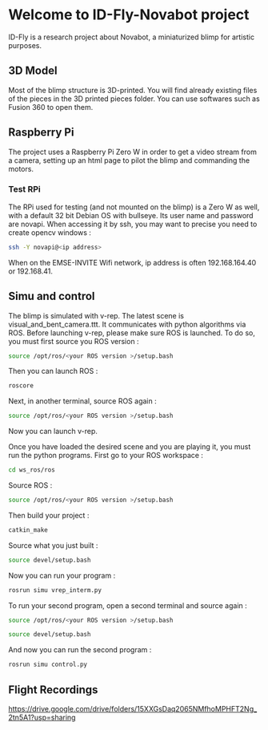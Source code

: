 # Welcome to ID-Fly-Novabot project
ID-Fly is a research project about Novabot, a miniaturized blimp for artistic purposes. 

## 3D Model
Most of the blimp structure is 3D-printed. You will find already existing files of the pieces in the 3D printed pieces folder. You can use softwares such as Fusion 360 to open them.

## Raspberry Pi
The project uses a Raspberry Pi Zero W in order to get a video stream from a camera, setting up an html page to pilot the blimp and commanding the motors.

### Test RPi
The RPi used for testing (and not mounted on the blimp) is a Zero W as well, with a default 32 bit Debian OS with bullseye. Its user name and password are novapi. When accessing it by ssh, you may want to precise you need to create opencv windows : 
```bash
ssh -Y novapi@<ip address>
```
When on the EMSE-INVITE Wifi network, ip address is often 192.168.164.40 or 192.168.41.


## Simu and control
The blimp is simulated with v-rep. The latest scene is visual_and_bent_camera.ttt. It communicates with python algorithms via ROS. Before launching v-rep, please make sure ROS is launched. To do so, you must first source you ROS version :
```bash
source /opt/ros/<your ROS version >/setup.bash
```
Then you can launch ROS : 
```bash
roscore
```

Next, in another terminal, source ROS again : 
```bash
source /opt/ros/<your ROS version >/setup.bash
```
Now you can launch v-rep.

Once you have loaded the desired scene and you are playing it, you must run the python programs. First go to your ROS workspace : 
```bash
cd ws_ros/ros
```
Source ROS : 
```bash
source /opt/ros/<your ROS version >/setup.bash
```
Then build your project : 
```bash
catkin_make
```
Source what you just built : 
```bash
source devel/setup.bash
```
Now you can run your program :
```bash
rosrun simu vrep_interm.py
```

To run your second program, open a second terminal and source again : 
```bash
source /opt/ros/<your ROS version >/setup.bash
```
```bash
source devel/setup.bash
```
And now you can run the second program : 
```bash
rosrun simu control.py
```
## Flight Recordings
https://drive.google.com/drive/folders/15XXGsDaq2065NMfhoMPHFT2Ng_2tn5A1?usp=sharing
